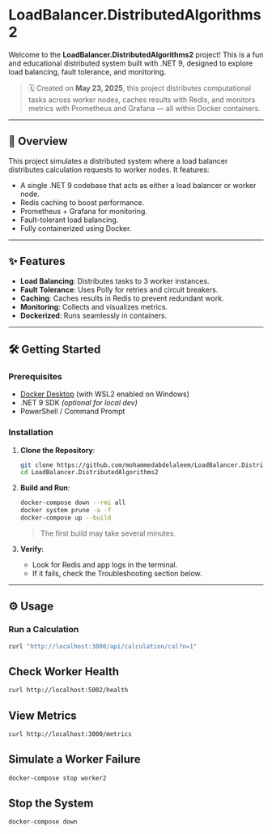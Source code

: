 # LoadBalancer.DistributedAlgorithms2

Welcome to the **LoadBalancer.DistributedAlgorithms2** project! This is a fun and educational distributed system built with .NET 9, designed to explore load balancing, fault tolerance, and monitoring.

> 🗓️ Created on **May 23, 2025**, this project distributes computational tasks across worker nodes, caches results with Redis, and monitors metrics with Prometheus and Grafana — all within Docker containers.

---

## 🚀 Overview

This project simulates a distributed system where a load balancer distributes calculation requests to worker nodes. It features:

- A single .NET 9 codebase that acts as either a load balancer or worker node.
- Redis caching to boost performance.
- Prometheus + Grafana for monitoring.
- Fault-tolerant load balancing.
- Fully containerized using Docker.

---

## ✨ Features

- **Load Balancing**: Distributes tasks to 3 worker instances.
- **Fault Tolerance**: Uses Polly for retries and circuit breakers.
- **Caching**: Caches results in Redis to prevent redundant work.
- **Monitoring**: Collects and visualizes metrics.
- **Dockerized**: Runs seamlessly in containers.

---

## 🛠 Getting Started

### Prerequisites

- [Docker Desktop](https://www.docker.com/products/docker-desktop) (with WSL2 enabled on Windows)
- .NET 9 SDK *(optional for local dev)*
- PowerShell / Command Prompt

### Installation

1. **Clone the Repository**:
    ```bash
    git clone https://github.com/mohammedabdelaleem/LoadBalancer.DistributedAlgorithms2.git
    cd LoadBalancer.DistributedAlgorithms2
    ```

2. **Build and Run**:
    ```bash
    docker-compose down --rmi all
    docker system prune -a -f
    docker-compose up --build
    ```
    > The first build may take several minutes.

3. **Verify**:
    - Look for Redis and app logs in the terminal.
    - If it fails, check the Troubleshooting section below.

---

## ⚙️ Usage

### Run a Calculation

```bash
curl "http://localhost:3000/api/calculation/cal?n=1"
```

## Check Worker Health

```bash
curl http://localhost:5002/health
```


## View Metrics

```bash
curl http://localhost:3000/metrics
```

## Simulate a Worker Failure

```bash
docker-compose stop worker2
```



## Stop the System

```bash
docker-compose down
```


